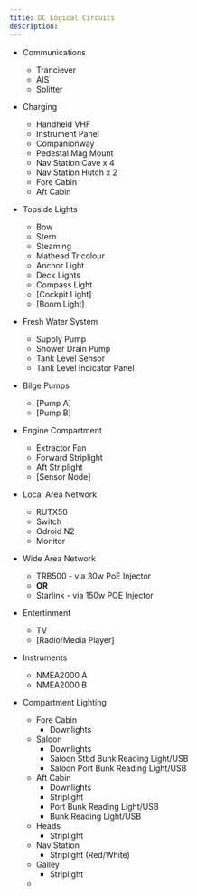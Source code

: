 ```yaml
---
title: DC Logical Circuits
description:
---
```


- Communications
  - Tranciever
  - AIS
  - Splitter

- Charging
  - Handheld VHF
  - Instrument Panel
  - Companionway
  - Pedestal Mag Mount
  - Nav Station Cave x 4
  - Nav Station Hutch x 2
  - Fore Cabin
  - Aft Cabin

- Topside Lights
  - Bow
  - Stern
  - Steaming
  - Mathead Tricolour
  - Anchor Light
  - Deck Lights
  - Compass Light
  - [Cockpit Light]
  - [Boom Light]

- Fresh Water System
  - Supply Pump
  - Shower Drain Pump
  - Tank Level Sensor
  - Tank Level Indicator Panel

- Bilge Pumps
    - [Pump A]
    - [Pump B]

- Engine Compartment
  - Extractor Fan
  - Forward Striplight
  - Aft Striplight
  - [Sensor Node]

- Local Area Network
  - RUTX50
  - Switch
  - Odroid N2
  - Monitor

- Wide Area Network
  - TRB500 - via 30w PoE Injector
  - **OR**
  - Starlink - via 150w POE Injector

- Entertinment
  - TV
  - [Radio/Media Player]

- Instruments
  - NMEA2000 A
  - NMEA2000 B

- Compartment Lighting
  - Fore Cabin
    - Downlights
  - Saloon
    - Downlights
    - Saloon Stbd Bunk Reading Light/USB
    - Saloon Port Bunk Reading Light/USB
  - Aft Cabin
    - Downlights
    - Striplight
    - Port Bunk Reading Light/USB
    - Bunk Reading Light/USB
  - Heads
    - Striplight
  - Nav Station
    - Striplight (Red/White)
  - Galley
    - Striplight
  - 
  